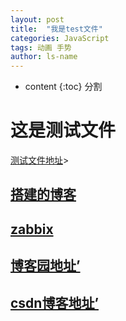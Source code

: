 ```yaml
---
layout: post
title:  "我是test文件"
categories: JavaScript
tags: 动画 手势
author: ls-name
---
```


* content
{:toc}
分割
<h1> 这是测试文件 </h1>

[测试文件地址](http://129.28.152.162/)>


<h2><a href=http://129.28.152.162/wordpress/index.php/>搭建的博客</a></h2>

<h2><a href=http://129.28.152.162/zabbix>zabbix</a></h2>



<h2><a href=https://www.cnblogs.com/kesz//>博客园地址’</a></h2>


<h2><a href=https://blog.csdn.net/lesz_s/>csdn博客地址’</a></h2>
